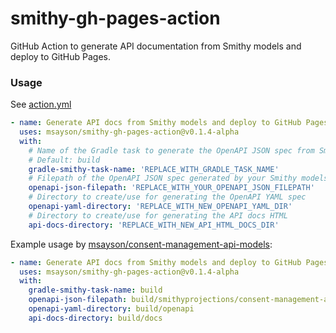 # smithy-gh-pages-action
GitHub Action to generate API documentation from Smithy models and deploy to GitHub Pages.

### Usage
See [action.yml](https://github.com/msayson/smithy-gh-pages-action/action.yml)

```yaml
- name: Generate API docs from Smithy models and deploy to GitHub Pages
  uses: msayson/smithy-gh-pages-action@v0.1.4-alpha
  with:
    # Name of the Gradle task to generate the OpenAPI JSON spec from Smithy models
    # Default: build
    gradle-smithy-task-name: 'REPLACE_WITH_GRADLE_TASK_NAME'
    # Filepath of the OpenAPI JSON spec generated by your Smithy models package
    openapi-json-filepath: 'REPLACE_WITH_YOUR_OPENAPI_JSON_FILEPATH'
    # Directory to create/use for generating the OpenAPI YAML spec
    openapi-yaml-directory: 'REPLACE_WITH_NEW_OPENAPI_YAML_DIR'
    # Directory to create/use for generating the API docs HTML
    api-docs-directory: 'REPLACE_WITH_NEW_API_HTML_DOCS_DIR'
```

Example usage by [msayson/consent-management-api-models](https://github.com/msayson/consent-management-api-models):

```yaml
- name: Generate API docs from Smithy models and deploy to GitHub Pages
  uses: msayson/smithy-gh-pages-action@v0.1.4-alpha
  with:
    gradle-smithy-task-name: build
    openapi-json-filepath: build/smithyprojections/consent-management-api-models/source/openapi/ConsentManagementApi.openapi.json
    openapi-yaml-directory: build/openapi
    api-docs-directory: build/docs
```
